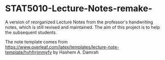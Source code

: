 # STAT5010-Lecture-Notes-remake-
A version of reorganized Lecture Notes from the professor's handwriting notes, which is still revised and maintained.
The aim of this project is to help the subsequent students.


The note template comes from https://www.overleaf.com/latex/templates/lecture-note-template/hvhfrrjmmyfv by Hashem A. Damrah
